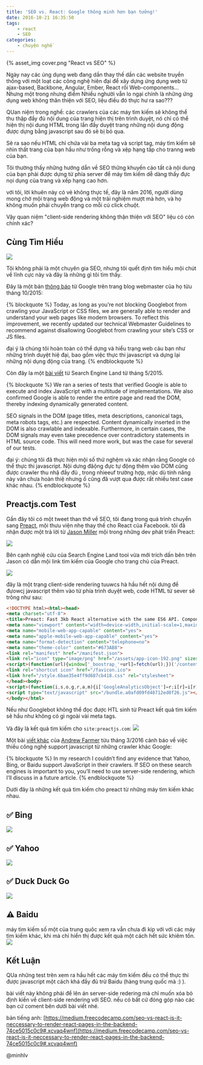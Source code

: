 ```yaml
---
title: 'SEO vs. React: Google thông minh hơn bạn tưởng!'
date: 2016-10-21 16:35:50
tags:
	- react
	- SEO
categories:
	- chuyện nghề
---
```


{% asset_img cover.png "React vs SEO" %}

Ngày nay các úng dụng web đang dần thay thế dần các website truyền thống với một loạt các công nghệ hiên đại để xây dựng ứng dụng web từ ajax-based, Backbone, Angular, Ember,  React rồi Web-components... Nhưng một trong nhưng điểm Nhiều nghười vẫn lo ngại chính là những ứng dụng web không thân thiện với SEO, liệu điều đó thực hư ra sao???

<!--more-->

QUan niệm trong nghề: các crawlers của các máy tìm kiếm sẽ không thể thu thập đầy đủ nội dung của trang hiện thị trên trình duyệt, nó chỉ có thể hiện thị nội dung HTML trong lần đầy duyệt trang những nội dung động được dựng bằng javascript sau đó sẽ bị bỏ qua.

Sẽ ra sao nếu HTML chỉ chứa vài ba meta tag và script tag, máy tìm kiếm sẽ nhìn thất trang của bạn hầu như trống rỗng và xệp hạng tấp cho tranng web của bạn.


Tôi thường thấy những hướng dẫn về SEO thững khuyến cáo tất cả nội dung của bạn phải được dựng từ phía server để máy tìm kiếm dễ dàng thấy đực nọi dụng của trang và xếp hạng cao hơn.

với tôi, lời khuên này có vẻ không thực tế, đây là năm 2016, người dùng mong chờ mội trạng web động và một trải nghiệm mượt mà hơn, và họ không muốn phải chuyển trạng co mỗi cú click chuột.

Vậy quan niệm "client-side rendering không thận thiện với SEO" liệu có còn chính xác?

## Cùng Tìm Hiểu
![](1.gif)

Tôi không phải là một chuyên gia SEO, nhưng tôi quết định tìm hiểu mội chút về lĩnh cực này và đây là những gì tôi tìm thấy.

Đây là một bản [thông báo](https://webmasters.googleblog.com/2015/10/deprecating-our-ajax-crawling-scheme.html) từ Google trên trang blog webmaster của họ từu tháng 10/2015:

{% blockquote %}
Today, as long as you’re not blocking Googlebot from crawling your JavaScript or CSS files, we are generally able to render and understand your web pages like modern browsers. To reflect this improvement, we recently updated our technical Webmaster Guidelines to recommend against disallowing Googlebot from crawling your site’s CSS or JS files.

đại ý là chúng tôi hoàn toàn có thể dựng và hiểu trạng web cảu bạn như những trình duyệt hiệ đại, bao gồm việc thực thi javascript và dựng lại những nội dụng động của trang.
{% endblockquote %}

Còn đây la một [bài viết](http://searchengineland.com/tested-googlebot-crawls-javascript-heres-learned-220157) từ Search Engine Land từ tháng 5/2015.

{% blockquote %}
We ran a series of tests that verified Google is able to execute and index JavaScript with a multitude of implementations. We also confirmed Google is able to render the entire page and read the DOM, thereby indexing dynamically generated content.

SEO signals in the DOM (page titles, meta descriptions, canonical tags, meta robots tags, etc.) are respected. Content dynamically inserted in the DOM is also crawlable and indexable. Furthermore, in certain cases, the DOM signals may even take precedence over contradictory statements in HTML source code. This will need more work, but was the case for several of our tests.

đại ý: chúng tôi đã thực hiện mội số thử nghệm và xác nhận rằng Google có thể thực thi javascript. Nội dưng đâộng đực tự động thêm vào DOM cũng được crawler thu nhậ đầy đủ , trong nhieeuf trường hợp, mặc dù tính năng này vãn chưa hoàn thiệ nhưng ố cũng đã vượt qua được rất nhiều test case khác nhau.
{% endblockquote %}

## Preactjs.com Test

Gần đây tôi có một tweet than thở về SEO, tôi đang trong quá trình chuyển sang [Preact](http://www.preactjs.com/), mội thưu viện nhẹ thay thế cho React của Facebook. tôi đã nhận được một trả lời từ [ Jason Miller](https://twitter.com/_developit) mội trong những dev phát triển Preact:

![](2.5.png)

Bên cạnh nghiệ cứu của Search Engine Land tooi vừa mới trích dấn bên trên Jason  có dẫn mội link tìm kiếm của Google cho trang chủ của Preact.

![](2.png)

đây là một trạng client-side rendering tuuwcs hà hầu hết nội dưng đề đựowcj javascript thêm vào từ phía trình duyệt web, code HTML từ sever sẽ trông như sau:

```html
<!DOCTYPE html><html><head>
<meta charset="utf-8">
<title>Preact: Fast 3kb React alternative with the same ES6 API. Components &amp; Virtual DOM.</title>
<meta name="viewport" content="width=device-width,initial-scale=1,maximum-scale=1,minimal-ui">
<meta name="mobile-web-app-capable" content="yes">
<meta name="apple-mobile-web-app-capable" content="yes">
<meta name="format-detection" content="telephone=no">
<meta name="theme-color" content="#673AB8">
<link rel="manifest" href="/manifest.json">
<link rel="icon" type="image/png" href="/assets/app-icon-192.png" sizes="192x192">
<script>(function(url){window['_boostrap_'+url]=fetch(url);})('/content'+location.pathname.replace(/^\/(repl)?\/?$/, '/index')+'.md');</script>
<link rel="shortcut icon" href="/favicon.ico">
<link href="/style.6bae35e4ff9d687cb418.css" rel="stylesheet">
</head><body>
<script>(function(i,s,o,g,r,a,m){i['GoogleAnalyticsObject']=r;i[r]=i[r]||function(){(i[r].q=i[r].q||[]).push(arguments)},i[r].l=1*new Date();a=s.createElement(o),m=s.getElementsByTagName(o)[0];a.async=1;a.src=g;m.parentNode.insertBefore(a,m)})(window,document,'script','//www.google-analytics.com/analytics.js','ga');ga('create', 'UA-6031694-20', 'auto');ga('send', 'pageview');</script>
<script type="text/javascript" src="/bundle.a0afd09fd48712ed0f26.js"></script>
</body></html>
```

Nếu như Googlebot không thể đọc được HTL sinh từ Preact kết quả tìm kiếm sẽ hầu như không có gì ngoài vài meta tags.

Và đây là kết quả tìm kiếm cho ``site:preactjs.com``:
![](3.png)


Một bài [viết khác](http://andrewhfarmer.com/react-seo/) của [Andrew Farmer](https://twitter.com/ahfarmer) từu tháng 3/2016 cảnh báo về việc thiếu công nghệ support javascript từ những crawler khác Google:

{% blockquote %}
In my research I couldn’t find any evidence that Yahoo, Bing, or Baidu support JavaScript in their crawlers. If SEO on these search engines is important to you, you’ll need to use server-side rendering, which I’ll discuss in a future article.
{% endblockquote %}

Dưới đây là những kết quả tìm kiếm cho preact từ những máy tìm kiếm khác nhau.

## ✅ Bing
![](4.png)

## ✅ Yahoo
![](5.png)

## ✅ Duck Duck Go
![](6.png)

## ⚠️ Baidu
máy tìm kiếm số một của trung quôc xem ra vẫn chưa đi kip với với các máy tìm kiếm khác, khi mà chỉ hiển thị được kết quả một cách hết sức khiêm tốn.
![](7.png)

## Kết Luận 

QUa những test trên xem ra hầu hết các máy tìm kiếm đều có thể thực thi được javascript một cách khá đầy đủ trừ Baidu (hàng trung quốc mà :) ).

bài viết này không phải để lên án server-side redering mà chỉ muốn xóa bỏ định kiến về client-side rendering với SEO. nếu có bất cứ đóng góp nào các bạn cứ coment bên dưới bài viết nhé.

bản tiếng anh: [https://medium.freecodecamp.com/seo-vs-react-is-it-neccessary-to-render-react-pages-in-the-backend-74ce5015c0c9#.xcvaq4wnf](https://medium.freecodecamp.com/seo-vs-react-is-it-neccessary-to-render-react-pages-in-the-backend-74ce5015c0c9#.xcvaq4wnf)

@minhlv



